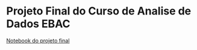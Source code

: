 # Projeto Final do Curso de Analise de Dados EBAC
[Notebook do projeto final](https://github.com/JhonGb26/Python_AnaliseDeDadosEBAC/blob/main/Projeto_Final_Python.ipynb)
